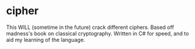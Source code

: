 # cipher
This WILL (sometime in the future) crack different ciphers. Based off madness's book on classical cryptography. Written in C# for speed, and to aid my learning of the language.
